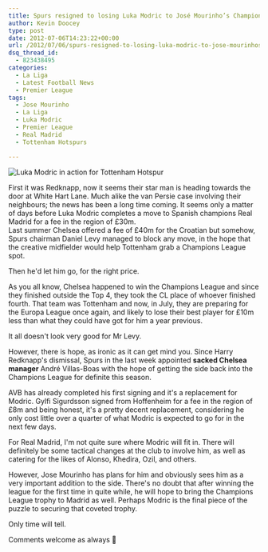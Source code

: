 ```yaml
---
title: Spurs resigned to losing Luka Modric to José Mourinho’s Champions League hopes
author: Kevin Doocey
type: post
date: 2012-07-06T14:23:22+00:00
url: /2012/07/06/spurs-resigned-to-losing-luka-modric-to-jose-mourinhos-champions-league-hopes/
dsq_thread_id:
  - 823438495
categories:
  - La Liga
  - Latest Football News
  - Premier League
tags:
  - Jose Mourinho
  - La Liga
  - Luka Modric
  - Premier League
  - Real Madrid
  - Tottenham Hotspurs

---
```

![Luka Modric in action for Tottenham Hotspur](http://www.footballdigest.org/wp-content/uploads/2012/07/Luka-Modric-Tottenham.jpg)

First it was Redknapp, now it seems their star man is heading towards the door at White Hart Lane. Much alike the van Persie case involving their neighbours; the news has been a long time coming. It seems only a matter of days before Luka Modric completes a move to Spanish champions Real Madrid for a fee in the region of £30m.  
Last summer Chelsea offered a fee of £40m for the Croatian but somehow, Spurs chairman Daniel Levy managed to block any move, in the hope that the creative midfielder would help Tottenham grab a Champions League spot.

Then he'd let him go, for the right price. 

As you all know, Chelsea happened to win the Champions League and since they finished outside the Top 4, they took the CL place of whoever finished fourth. That team was Tottenham and now, in July, they are preparing for the Europa League once again, and likely to lose their best player for £10m less than what they could have got for him a year previous. 

It all doesn't look very good for Mr Levy.

However, there is hope, as ironic as it can get mind you. Since Harry Redknapp's dismissal, Spurs in the last week appointed **sacked Chelsea manager** André Villas-Boas with the hope of getting the side back into the Champions League for definite this season.

AVB has already completed his first signing and it's a replacement for Modric. Gylfi Sigurdsson signed from Hoffenheim for a fee in the region of £8m and being honest, it's a pretty decent replacement, considering he only cost little over a quarter of what Modric is expected to go for in the next few days.

For Real Madrid, I'm not quite sure where Modric will fit in. There will definitely be some tactical changes at the club to involve him, as well as catering for the likes of Alonso, Khedira, Ozil, and others.

However, Jose Mourinho has plans for him and obviously sees him as a very important addition to the side. There's no doubt that after winning the league for the first time in quite while, he will hope to bring the Champions League trophy to Madrid as well. Perhaps Modric is the final piece of the puzzle to securing that coveted trophy.

Only time will tell.

Comments welcome as always 🙂
